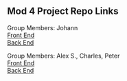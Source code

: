 ## Mod 4 Project Repo Links

Group Members: Johann  
[Front End](https://github.com/johannkerr/catsrightmeowtv)  
[Back End](https://github.com/johannkerr/catsrightmeowapi)  

Group Members: Alex S., Charles, Peter  
[Front End](https://github.com/peterpapadim/instalytics-fe)  
[Back End](https://github.com/cwooley/Instalytics-Api)  
